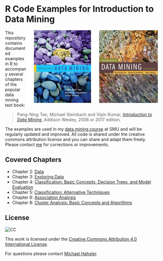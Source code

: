 
# R Code Examples for Introduction to Data Mining

<img src="book_small_e2.jpg" align="right">
<img src="book_small.jpg" align="right">

This repository contains documented examples in R to accompany several chapters of the popular data mining text book:

> Pang-Ning Tan, Michael Steinbach and Vipin Kumar, 
[_Introduction to Data Mining,_](http://www-users.cs.umn.edu/~kumar/dmbook) Addison Wesley, 2006 or 2017 edition.



The examples are used in my [data mining course](http://michael.hahsler.net/SMU/EMIS7332) at SMU and will be regularly updated and improved. 
All code is shared under the creative commons attribution license and you can
share and adapt them freely. Please contact [me](http://michael.hahsler.net) 
for corrections or improvements. 


## Covered Chapters

* Chapter 2: [Data](https://rawgit.com/mhahsler/Introduction_to_Data_Mining_R_Examples/master/chap2.html)
* Chapter 3: [Exploring Data](https://rawgit.com/mhahsler/Introduction_to_Data_Mining_R_Examples/master/chap3.html)
* Chapter 4: [Classification: Basic Concepts, Decision Trees, and Model Evaluation](https://rawgit.com/mhahsler/Introduction_to_Data_Mining_R_Examples/master/chap4.html)
* Chapter 5: [Classification: Alternative Techniques](https://rawgit.com/mhahsler/Introduction_to_Data_Mining_R_Examples/master/chap5.html)
* Chapter 6: [Association Analysis](https://rawgit.com/mhahsler/Introduction_to_Data_Mining_R_Examples/master/chap6.html)
* Chapter 8: [Cluster Analysis: Basic Concepts and Algorithms](https://rawgit.com/mhahsler/Introduction_to_Data_Mining_R_Examples/master/chap8.html)


## License
![CC](https://i.creativecommons.org/l/by/4.0/88x31.png)

 This work is licensed under the
 [Creative Commons Attribution 4.0 International License](http://creativecommons.org/licenses/by/4.0/). 
 
 For questions please contact
 [Michael Hahsler](http://michael.hahsler.net).
